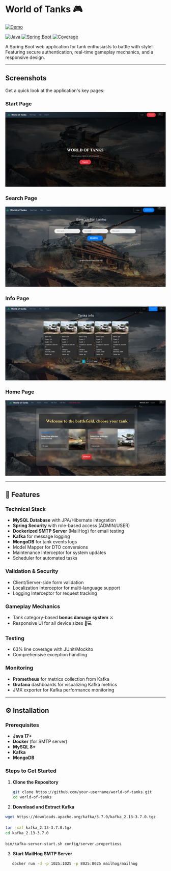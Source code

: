 # World of Tanks 🎮  
[![Demo](https://img.shields.io/badge/🚀_LIVE_DEMO-WOT-FF6D00?style=for-the-badge)](https://world-of-tanks.net)

[![Java](https://img.shields.io/badge/Java-17%2B-blue)](https://java.com)
[![Spring Boot](https://img.shields.io/badge/Spring%20Boot-3.1%2B-brightgreen)](https://spring.io)
[![Coverage](https://img.shields.io/badge/Line%20Coverage-63%25-yellowgreen)](https://testing.com)

A Spring Boot web application for tank enthusiasts to battle with style! Featuring secure authentication, real-time gameplay mechanics, and a responsive design.

---

## Screenshots

Get a quick look at the application's key pages:

### Start Page
![Start Page Screenshot](src/main/resources/static/images/index.png)

### Search Page
![Search Page Screenshot](src/main/resources/static/images/search.png)

### Info Page
![Info Page Screenshot](src/main/resources/static/images/info.png)

### Home Page
![Home Page Screenshot](src/main/resources/static/images/home.png)

---

## 🚀 Features

### Technical Stack
- **MySQL Database** with JPA/Hibernate integration
- **Spring Security** with role-based access (ADMIN/USER)
- **Dockerized SMTP Server** (MailHog) for email testing
- **Kafka** for message logging
- **MongoDB** for tank events logs
- Model Mapper for DTO conversions
- Maintenance Interceptor for system updates
- Scheduler for automated tasks

### Validation & Security
- Client/Server-side form validation
- Localization Interceptor for multi-language support
- Logging Interceptor for request tracking

### Gameplay Mechanics
- Tank category-based **bonus damage system** ⚔️
- Responsive UI for all device sizes 📱💻

### Testing
- 63% line coverage with JUnit/Mockito
- Comprehensive exception handling

### Monitoring
- **Prometheus** for metrics collection from Kafka
- **Grafana** dashboards for visualizing Kafka metrics
- JMX exporter for Kafka performance monitoring

---

## ⚙️ Installation

### Prerequisites
- **Java 17+**
- **Docker** (for SMTP server)
- **MySQL 8+**
- **Kafka**
- **MongoDB**


### Steps to Get Started

1. **Clone the Repository**
   ```bash
   git clone https://github.com/your-username/world-of-tanks.git
   cd world-of-tanks

2. **Download and Extract Kafka**
```bash
wget https://downloads.apache.org/kafka/3.7.0/kafka_2.13-3.7.0.tgz

tar -xzf kafka_2.13-3.7.0.tgz
cd kafka_2.13-3.7.0

bin/kafka-server-start.sh config/server.propertiess

```
3. **Start MailHog SMTP Server**

```bash
   docker run -d -p 1025:1025 -p 8025:8025 mailhog/mailhog
